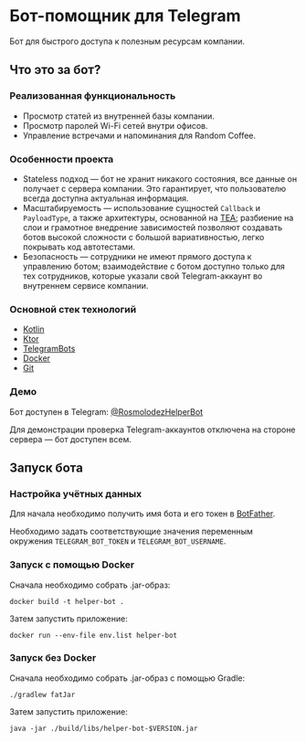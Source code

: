 # Бот-помощник для Telegram

Бот для быстрого доступа к полезным ресурсам компании.

## Что это за бот?

### Реализованная функциональность

- Просмотр статей из внутренней базы компании.
- Просмотр паролей Wi-Fi сетей внутри офисов.
- Управление встречами и напоминания для Random Coffee.

### Особенности проекта

- Stateless подход — бот не хранит никакого состояния, все данные он получает с сервера компании.
  Это гарантирует, что пользователю всегда доступна актуальная информация.
- Масштабируемость — использование сущностей `Callback` и `PayloadType`, а также
  архитектуры, основанной на [TEA](https://guide.elm-lang.org/architecture/); разбиение на слои
  и грамотное внедрение зависимостей позволяют создавать ботов высокой сложности с большой вариативностью,
  легко покрывать код автотестами.
- Безопасность — сотрудники не имеют прямого доступа к управлению ботом; взаимодействие с ботом доступно только
  для тех сотрудников, которые указали свой Telegram-аккаунт во внутреннем сервисе компании.

### Основной стек технологий

- [Kotlin](https://github.com/JetBrains/kotlin)
- [Ktor](https://github.com/ktorio/ktor)
- [TelegramBots](https://github.com/rubenlagus/TelegramBots)
- [Docker](https://github.com/microsoft/docker)
- [Git](https://github.com/git/git)

### Демо

Бот доступен в Telegram: [@RosmolodezHelperBot](https://t.me/RosmolodezHelperBot)

Для демонстрации проверка Telegram-аккаунтов отключена на стороне сервера — бот доступен всем.

## Запуск бота

### Настройка учётных данных

Для начала необходимо получить имя бота и его токен в [BotFather](https://t.me/BotFather).

Необходимо задать соответствующие значения переменным окружения `TELEGRAM_BOT_TOKEN` и `TELEGRAM_BOT_USERNAME`.

### Запуск с помощью Docker

Сначала необходимо собрать .jar-образ:

```
docker build -t helper-bot .
```

Затем запустить приложение:

```
docker run --env-file env.list helper-bot
```

### Запуск без Docker

Сначала необходимо собрать .jar-образ с помощью Gradle:

```
./gradlew fatJar
```

Затем запустить приложение:

```
java -jar ./build/libs/helper-bot-$VERSION.jar
```
